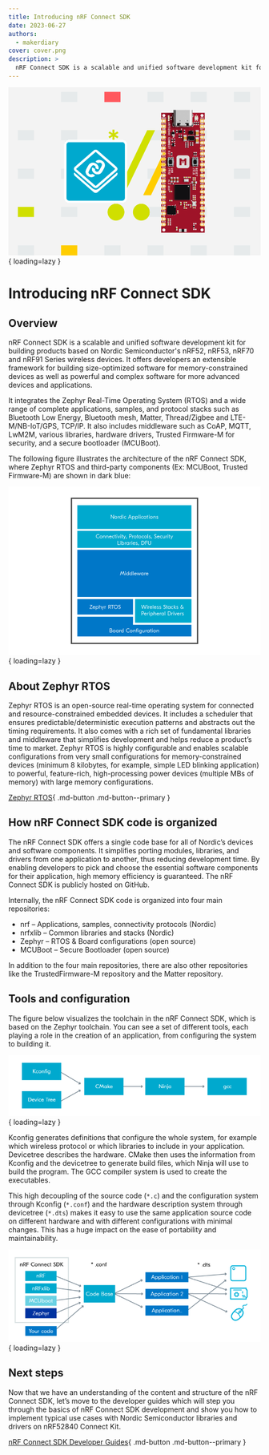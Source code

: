 ```yaml
---
title: Introducing nRF Connect SDK
date: 2023-06-27
authors:
  - makerdiary
cover: cover.png
description: >
  nRF Connect SDK is a scalable and unified software development kit for building products based on Nordic Semiconductor's wireless devices.
---
```


![](cover.png){ loading=lazy }

# Introducing nRF Connect SDK

## Overview

nRF Connect SDK is a scalable and unified software development kit for building products based on Nordic Semiconductor's nRF52, nRF53, nRF70 and nRF91 Series wireless devices. It offers developers an extensible framework for building size-optimized software for memory-constrained devices as well as powerful and complex software for more advanced devices and applications.

It integrates the Zephyr Real-Time Operating System (RTOS) and a wide range of complete applications, samples, and protocol stacks such as Bluetooth Low Energy, Bluetooth mesh, Matter, Thread/Zigbee and LTE-M/NB-IoT/GPS, TCP/IP. It also includes middleware such as CoAP, MQTT, LwM2M, various libraries, hardware drivers, Trusted Firmware-M for security, and a secure bootloader (MCUBoot).

The following figure illustrates the architecture of the nRF Connect SDK, where Zephyr RTOS and third-party components (Ex: MCUBoot, Trusted Firmware-M) are shown in dark blue:

![](ncs-arch.png){ loading=lazy }

## About Zephyr RTOS

Zephyr RTOS is an open-source real-time operating system for connected and resource-constrained embedded devices. It includes a scheduler that ensures predictable/deterministic execution patterns and abstracts out the timing requirements. It also comes with a rich set of fundamental libraries and middleware that simplifies development and helps reduce a product’s time to market. Zephyr RTOS is highly configurable and enables scalable configurations from very small configurations for memory-constrained devices (minimum 8 kilobytes, for example, simple LED blinking application) to powerful, feature-rich, high-processing power devices (multiple MBs of memory) with large memory configurations.

[Zephyr RTOS](https://www.zephyrproject.org/){ .md-button .md-button--primary }

## How nRF Connect SDK code is organized

The nRF Connect SDK offers a single code base for all of Nordic’s devices and software components. It simplifies porting modules, libraries, and drivers from one application to another, thus reducing development time. By enabling developers to pick and choose the essential software components for their application, high memory efficiency is guaranteed. The nRF Connect SDK is publicly hosted on GitHub.

Internally, the nRF Connect SDK code is organized into four main repositories:

- nrf – Applications, samples, connectivity protocols (Nordic)
- nrfxlib – Common libraries and stacks (Nordic)
- Zephyr – RTOS & Board configurations (open source)
- MCUBoot – Secure Bootloader (open source)

In addition to the four main repositories, there are also other repositories like the TrustedFirmware-M repository and the Matter repository.

## Tools and configuration

The figure below visualizes the toolchain in the nRF Connect SDK, which is based on the Zephyr toolchain. You can see a set of different tools, each playing a role in the creation of an application, from configuring the system to building it.

![](ncs_build_process.png){ loading=lazy }

Kconfig generates definitions that configure the whole system, for example which wireless protocol or which libraries to include in your application. Devicetree describes the hardware. CMake then uses the information from Kconfig and the devicetree to generate build files, which Ninja will use to build the program. The GCC compiler system is used to create the executables.

This high decoupling of the source code (`*.c`) and the configuration system through Kconfig (`*.conf`) and the hardware description system through devicetree (`*.dts`) makes it easy to use the same application source code on different hardware and with different configurations with minimal changes. This has a huge impact on the ease of portability and maintainability.

![](ncs_app_build_process.png){ loading=lazy }

## Next steps

Now that we have an understanding of the content and structure of the nRF Connect SDK, let’s move to the developer guides which will step you through the basics of nRF Connect SDK development and show you how to implement typical use cases with Nordic Semiconductor libraries and drivers on nRF52840 Connect Kit.

[nRF Connect SDK Developer Guides](../../../guides/ncs/index.md){ .md-button .md-button--primary }
